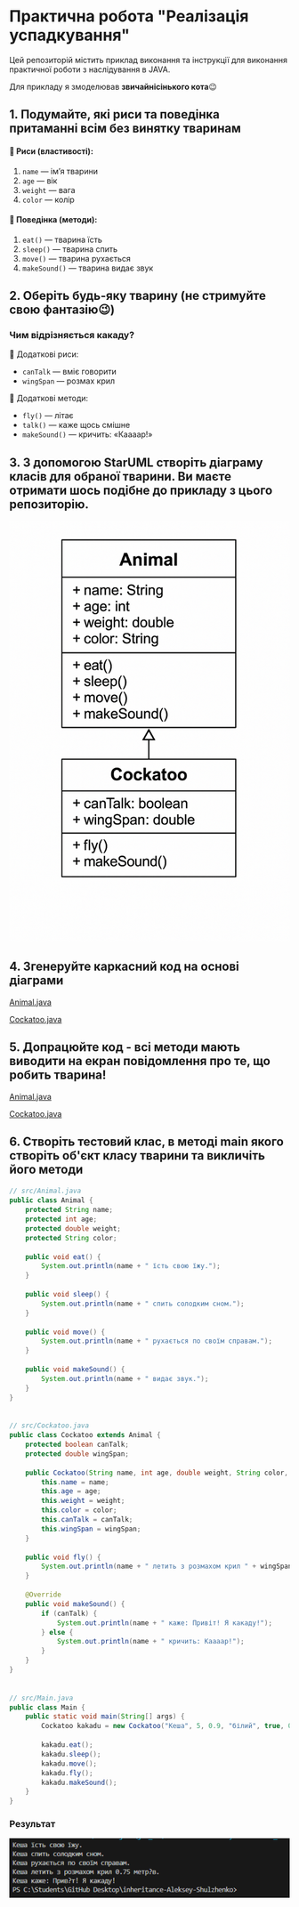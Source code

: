 # Практична робота "Реалізація успадкування"
Цей репозиторій містить приклад виконання та інструкції для виконання практичної роботи з наслідування в JAVA. 

Для прикладу я змоделював **звичайнісінького кота**😉


## 1. Подумайте, які риси та поведінка притаманні всім без винятку тваринам
#### 🔹 **Риси (властивості):**
1. `name` — ім’я тварини
2. `age` — вік
3. `weight` — вага
4. `color` — колір

#### 🔸 **Поведінка (методи):**
1. `eat()` — тварина їсть
2. `sleep()` — тварина спить
3. `move()` — тварина рухається
4. `makeSound()` — тварина видає звук

## 2. Оберіть будь-яку тварину (не стримуйте свою фантазію😉)
### Чим відрізняється **какаду**?

🔸 Додаткові риси:
- `canTalk` — вміє говорити
- `wingSpan` — розмах крил

🔹 Додаткові методи:
- `fly()` — літає
- `talk()` — каже щось смішне
- `makeSound()` — кричить: «Каааар!»

## 3. З допомогою StarUML створіть діаграму класів для обраної тварини. Ви маєте отримати шось подібне до прикладу з цього репозиторію.

![alt text](Image/Image.png)

## 4. Згенеруйте каркасний код на основі діаграми
[Animal.java](domain/Animal.java)

[Cockatoo.java](domain/Cockatoo.java)

## 5. Допрацюйте код - всі методи мають виводити на екран повідомлення про те, що робить тварина!

[Animal.java](domain/Animal.java)

[Cockatoo.java](domain/Cockatoo.java)

## 6. Cтворіть тестовий клас, в методі main якого створіть об'єкт класу тварини та викличіть його методи

```java
// src/Animal.java
public class Animal {
    protected String name;
    protected int age;
    protected double weight;
    protected String color;

    public void eat() {
        System.out.println(name + " їсть свою їжу.");
    }

    public void sleep() {
        System.out.println(name + " спить солодким сном.");
    }

    public void move() {
        System.out.println(name + " рухається по своїм справам.");
    }

    public void makeSound() {
        System.out.println(name + " видає звук.");
    }
}


// src/Cockatoo.java
public class Cockatoo extends Animal {
    protected boolean canTalk;
    protected double wingSpan;

    public Cockatoo(String name, int age, double weight, String color, boolean canTalk, double wingSpan) {
        this.name = name;
        this.age = age;
        this.weight = weight;
        this.color = color;
        this.canTalk = canTalk;
        this.wingSpan = wingSpan;
    }

    public void fly() {
        System.out.println(name + " летить з розмахом крил " + wingSpan + " метрів.");
    }

    @Override
    public void makeSound() {
        if (canTalk) {
            System.out.println(name + " каже: Привіт! Я какаду!");
        } else {
            System.out.println(name + " кричить: Каааар!");
        }
    }
}


// src/Main.java
public class Main {
    public static void main(String[] args) {
        Cockatoo kakadu = new Cockatoo("Кеша", 5, 0.9, "білий", true, 0.75);

        kakadu.eat();
        kakadu.sleep();
        kakadu.move();
        kakadu.fly();
        kakadu.makeSound();
    }
}
```

### Результат 
![alt text](<Image/image copy.png>)